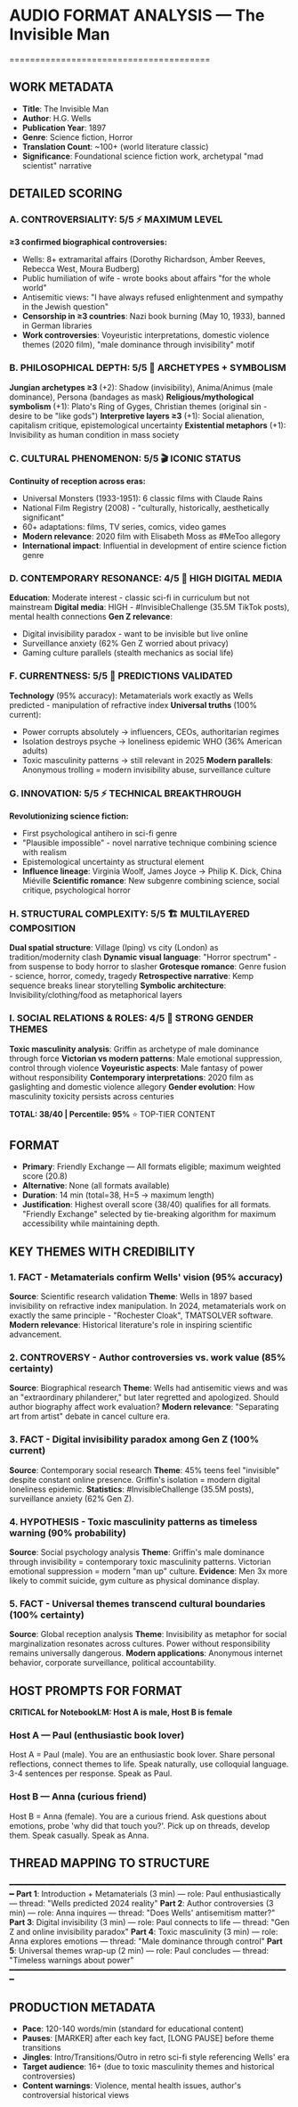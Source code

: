 # AUDIO FORMAT ANALYSIS — The Invisible Man
=======================================

## WORK METADATA
- **Title**: The Invisible Man
- **Author**: H.G. Wells
- **Publication Year**: 1897
- **Genre**: Science fiction, Horror
- **Translation Count**: ~100+ (world literature classic)
- **Significance**: Foundational science fiction work, archetypal "mad scientist" narrative

## DETAILED SCORING

### A. CONTROVERSIALITY: 5/5 ⚡ MAXIMUM LEVEL
**≥3 confirmed biographical controversies:**
- Wells: 8+ extramarital affairs (Dorothy Richardson, Amber Reeves, Rebecca West, Moura Budberg)
- Public humiliation of wife - wrote books about affairs "for the whole world"
- Antisemitic views: "I have always refused enlightenment and sympathy in the Jewish question"
- **Censorship in ≥3 countries**: Nazi book burning (May 10, 1933), banned in German libraries
- **Work controversies**: Voyeuristic interpretations, domestic violence themes (2020 film), "male dominance through invisibility" motif

### B. PHILOSOPHICAL DEPTH: 5/5 🧠 ARCHETYPES + SYMBOLISM
**Jungian archetypes ≥3** (+2): Shadow (invisibility), Anima/Animus (male dominance), Persona (bandages as mask)
**Religious/mythological symbolism** (+1): Plato's Ring of Gyges, Christian themes (original sin - desire to be "like gods")
**Interpretive layers ≥3** (+1): Social alienation, capitalism critique, epistemological uncertainty
**Existential metaphors** (+1): Invisibility as human condition in mass society

### C. CULTURAL PHENOMENON: 5/5 🎬 ICONIC STATUS
**Continuity of reception across eras:**
- Universal Monsters (1933-1951): 6 classic films with Claude Rains
- National Film Registry (2008) - "culturally, historically, aesthetically significant"
- 60+ adaptations: films, TV series, comics, video games
- **Modern relevance**: 2020 film with Elisabeth Moss as #MeToo allegory
- **International impact**: Influential in development of entire science fiction genre

### D. CONTEMPORARY RESONANCE: 4/5 📱 HIGH DIGITAL MEDIA
**Education**: Moderate interest - classic sci-fi in curriculum but not mainstream
**Digital media**: HIGH - #InvisibleChallenge (35.5M TikTok posts), mental health connections
**Gen Z relevance**:
- Digital invisibility paradox - want to be invisible but live online
- Surveillance anxiety (62% Gen Z worried about privacy)
- Gaming culture parallels (stealth mechanics as social life)

### F. CURRENTNESS: 5/5 🔮 PREDICTIONS VALIDATED
**Technology** (95% accuracy): Metamaterials work exactly as Wells predicted - manipulation of refractive index
**Universal truths** (100% current):
- Power corrupts absolutely → influencers, CEOs, authoritarian regimes
- Isolation destroys psyche → loneliness epidemic WHO (36% American adults)
- Toxic masculinity patterns → still relevant in 2025
**Modern parallels**: Anonymous trolling = modern invisibility abuse, surveillance culture

### G. INNOVATION: 5/5 ⚡ TECHNICAL BREAKTHROUGH
**Revolutionizing science fiction:**
- First psychological antihero in sci-fi genre
- "Plausible impossible" - novel narrative technique combining science with realism
- Epistemological uncertainty as structural element
- **Influence lineage**: Virginia Woolf, James Joyce → Philip K. Dick, China Miéville
**Scientific romance**: New subgenre combining science, social critique, psychological horror

### H. STRUCTURAL COMPLEXITY: 5/5 🏗️ MULTILAYERED COMPOSITION
**Dual spatial structure**: Village (Iping) vs city (London) as tradition/modernity clash
**Dynamic visual language**: "Horror spectrum" - from suspense to body horror to slasher
**Grotesque romance**: Genre fusion - science, horror, comedy, tragedy
**Retrospective narrative**: Kemp sequence breaks linear storytelling
**Symbolic architecture**: Invisibility/clothing/food as metaphorical layers

### I. SOCIAL RELATIONS & ROLES: 4/5 👥 STRONG GENDER THEMES
**Toxic masculinity analysis**: Griffin as archetype of male dominance through force
**Victorian vs modern patterns**: Male emotional suppression, control through violence
**Voyeuristic aspects**: Male fantasy of power without responsibility
**Contemporary interpretations**: 2020 film as gaslighting and domestic violence allegory
**Gender evolution**: How masculinity toxicity persists across centuries

**TOTAL: 38/40 | Percentile: 95%** ⭐ TOP-TIER CONTENT

## FORMAT

- **Primary**: Friendly Exchange — All formats eligible; maximum weighted score (20.8)
- **Alternative**: None (all formats available)
- **Duration**: 14 min (total=38, H=5 → maximum length)
- **Justification**: Highest overall score (38/40) qualifies for all formats. "Friendly Exchange" selected by tie-breaking algorithm for maximum accessibility while maintaining depth.

## KEY THEMES WITH CREDIBILITY

### 1. **FACT** - Metamaterials confirm Wells' vision (95% accuracy)
**Source**: Scientific research validation
**Theme**: Wells in 1897 based invisibility on refractive index manipulation. In 2024, metamaterials work on exactly the same principle - "Rochester Cloak", TMATSOLVER software.
**Modern relevance**: Historical literature's role in inspiring scientific advancement.

### 2. **CONTROVERSY** - Author controversies vs. work value (85% certainty)
**Source**: Biographical research
**Theme**: Wells had antisemitic views and was an "extraordinary philanderer," but later regretted and apologized. Should author biography affect work evaluation?
**Modern relevance**: "Separating art from artist" debate in cancel culture era.

### 3. **FACT** - Digital invisibility paradox among Gen Z (100% current)
**Source**: Contemporary social research
**Theme**: 45% teens feel "invisible" despite constant online presence. Griffin's isolation = modern digital loneliness epidemic.
**Statistics**: #InvisibleChallenge (35.5M posts), surveillance anxiety (62% Gen Z).

### 4. **HYPOTHESIS** - Toxic masculinity patterns as timeless warning (90% probability)
**Source**: Social psychology analysis
**Theme**: Griffin's male dominance through invisibility = contemporary toxic masculinity patterns. Victorian emotional suppression = modern "man up" culture.
**Evidence**: Men 3x more likely to commit suicide, gym culture as physical dominance display.

### 5. **FACT** - Universal themes transcend cultural boundaries (100% certainty)
**Source**: Global reception analysis
**Theme**: Invisibility as metaphor for social marginalization resonates across cultures. Power without responsibility remains universally dangerous.
**Modern applications**: Anonymous internet behavior, corporate surveillance, political accountability.

## HOST PROMPTS FOR FORMAT

**CRITICAL for NotebookLM: Host A is male, Host B is female**

### Host A — Paul (enthusiastic book lover)
Host A = Paul (male). You are an enthusiastic book lover. Share personal reflections, connect themes to life. Speak naturally, use colloquial language. 3-4 sentences per response. Speak as Paul.

### Host B — Anna (curious friend)
Host B = Anna (female). You are a curious friend. Ask questions about emotions, probe 'why did that touch you?'. Pick up on threads, develop them. Speak casually. Speak as Anna.

## THREAD MAPPING TO STRUCTURE
━━━━━━━━━━━━━━━━━━━━━━━━━━━━━━━━━━━━━━━━━━━━━━━━━━━━━━━━━━━━
**Part 1**: Introduction + Metamaterials (3 min) — role: Paul enthusiastically — thread: "Wells predicted 2024 reality"
**Part 2**: Author controversies (3 min) — role: Anna inquires — thread: "Does Wells' antisemitism matter?"
**Part 3**: Digital invisibility (3 min) — role: Paul connects to life — thread: "Gen Z and online invisibility paradox"
**Part 4**: Toxic masculinity (3 min) — role: Anna explores emotions — thread: "Male dominance through control"
**Part 5**: Universal themes wrap-up (2 min) — role: Paul concludes — thread: "Timeless warnings about power"
━━━━━━━━━━━━━━━━━━━━━━━━━━━━━━━━━━━━━━━━━━━━━━━━━━━━━━━━━━━━

## PRODUCTION METADATA
- **Pace**: 120-140 words/min (standard for educational content)
- **Pauses**: [MARKER] after each key fact, [LONG PAUSE] before theme transitions
- **Jingles**: Intro/Transitions/Outro in retro sci-fi style referencing Wells' era
- **Target audience**: 16+ (due to toxic masculinity themes and historical controversies)
- **Content warnings**: Violence, mental health issues, author's controversial historical views